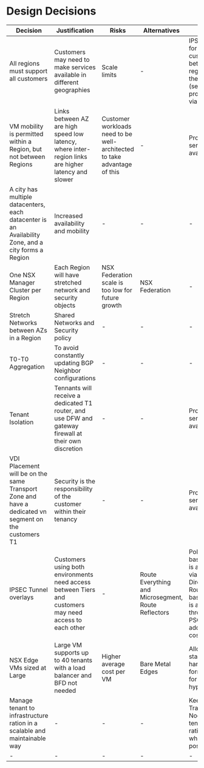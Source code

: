 # Design Decisions

| Decision | Justification | Risks | Alternatives | Notes |
|-|-|-|-|-|
| All regions must support all customers | Customers may need to make services available in different geographies | Scale limits |-| IPSEC VPN for each customer between regions they are in (self-provisioned via vCD) |
| VM mobility is permitted within a Region, but not between Regions | Links between AZ are high speed low latency, where inter-region links are higher latency and slower | Customer workloads need to be well-architected to take advantage of this |-| Professional services available |
| A city has multiple datacenters, each datacenter is an Availability Zone, and a city forms a Region | Increased availability and mobility |-|-|-|
| One NSX Manager Cluster per Region | Each Region will have stretched network and security objects | NSX Federation scale is too low for future growth | NSX Federation |-|
| Stretch Networks between AZs in a Region | Shared Networks and Security policy |-|-|-|
| T0-T0 Aggregation | To avoid constantly updating BGP Neighbor configurations |-|-|-|
| Tenant Isolation | Tennants will receive a dedicated T1 router, and use DFW and gateway firewall at their own discretion |-|-| Professional services available |
| VDI Placement will be on the same Transport Zone and have a dedicated vn segment on the customers T1 | Security is the responsibility of the customer within their tenancy |-|-| Professional services available |
| IPSEC Tunnel overlays | Customers using both environments need access between Tiers and customers may need access to each other |-| Route Everything and Microsegment, Route Reflectors | Policy-based VPN is available via vCloud Director.<br /> Route-based VPN is available through PSO at additional cost |
| NSX Edge VMs sized at Large | Large VM supports up to 40 tenants with a load balancer and BFD not needed | Higher average cost per VM | Bare Metal Edges | Allows a standard hardware form-factor for Edge hypervisors |
| Manage tenant to infrastructure ration in a scalable and maintainable way |-|-|-| Keep Edge Transport Node to tenant ratios low where possible |
|-|-|-|-|-|

